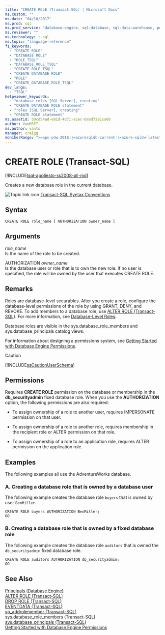 ```yaml
---
title: "CREATE ROLE (Transact-SQL) | Microsoft Docs"
ms.custom: ""
ms.date: "04/10/2017"
ms.prod: sql
ms.prod_service: "database-engine, sql-database, sql-data-warehouse, pdw"
ms.reviewer: ""
ms.technology: t-sql
ms.topic: "language-reference"
f1_keywords: 
  - "CREATE ROLE"
  - "DATABASE ROLE"
  - "ROLE_TSQL"
  - "DATABASE_ROLE_TSQL"
  - "CREATE_ROLE_TSQL"
  - "CREATE DATABASE ROLE"
  - "ROLE"
  - "CREATE_DATABASE_ROLE_TSQL"
dev_langs: 
  - "TSQL"
helpviewer_keywords: 
  - "database roles [SQL Server], creating"
  - "CREATE DATABASE ROLE statement"
  - "roles [SQL Server], creating"
  - "CREATE ROLE statement"
ms.assetid: b0cd54ad-e81d-4d71-acec-8a6d7261ca08
author: VanMSFT
ms.author: vanto
manager: craigg
monikerRange: ">=aps-pdw-2016||=azuresqldb-current||=azure-sqldw-latest||>=sql-server-2016||=sqlallproducts-allversions||>=sql-server-linux-2017||=azuresqldb-mi-current"
---
```

# CREATE ROLE (Transact-SQL)
[!INCLUDE[tsql-appliesto-ss2008-all-md](../../includes/tsql-appliesto-ss2008-all-md.md)]

  Creates a new database role in the current database.  
  
 ![Topic link icon](../../database-engine/configure-windows/media/topic-link.gif "Topic link icon") [Transact-SQL Syntax Conventions](../../t-sql/language-elements/transact-sql-syntax-conventions-transact-sql.md)  
  
## Syntax  
  
```  
CREATE ROLE role_name [ AUTHORIZATION owner_name ]  
```  
  
## Arguments  
 *role_name*  
 Is the name of the role to be created.  
  
 AUTHORIZATION *owner_name*  
 Is the database user or role that is to own the new role. If no user is specified, the role will be owned by the user that executes CREATE ROLE.  
  
## Remarks  
 Roles are database-level securables. After you create a role, configure the database-level permissions of the role by using GRANT, DENY, and REVOKE. To add members to a database role, use [ALTER ROLE &#40;Transact-SQL&#41;](../../t-sql/statements/alter-role-transact-sql.md). For more information, see [Database-Level Roles](../../relational-databases/security/authentication-access/database-level-roles.md).  
  
 Database roles are visible in the sys.database_role_members and sys.database_principals catalog views.  
  
 For information about designing a permissions system, see [Getting Started with Database Engine Permissions](../../relational-databases/security/authentication-access/getting-started-with-database-engine-permissions.md).  
  
> [!CAUTION]  
>  [!INCLUDE[ssCautionUserSchema](../../includes/sscautionuserschema-md.md)]  
  
## Permissions  
 Requires **CREATE ROLE** permission on the database or membership in the **db_securityadmin** fixed database role. When you use the **AUTHORIZATION** option, the following permissions are also required:  
  
-   To assign ownership of a role to another user, requires IMPERSONATE permission on that user.  
  
-   To assign ownership of a role to another role, requires membership in the recipient role or ALTER permission on that role.  
  
-   To assign ownership of a role to an application role, requires ALTER permission on the application role.  
  
## Examples  
The following examples all use the AdventureWorks database.   

### A. Creating a database role that is owned by a database user  
 The following example creates the database role `buyers` that is owned by user `BenMiller`.  
  
```  
CREATE ROLE buyers AUTHORIZATION BenMiller;  
GO  
```  
  
### B. Creating a database role that is owned by a fixed database role  
 The following example creates the database role `auditors` that is owned the `db_securityadmin` fixed database role.  
  
```  
CREATE ROLE auditors AUTHORIZATION db_securityadmin;  
GO  
```  
  
## See Also  
 [Principals &#40;Database Engine&#41;](../../relational-databases/security/authentication-access/principals-database-engine.md)   
 [ALTER ROLE &#40;Transact-SQL&#41;](../../t-sql/statements/alter-role-transact-sql.md)   
 [DROP ROLE &#40;Transact-SQL&#41;](../../t-sql/statements/drop-role-transact-sql.md)   
 [EVENTDATA &#40;Transact-SQL&#41;](../../t-sql/functions/eventdata-transact-sql.md)   
 [sp_addrolemember &#40;Transact-SQL&#41;](../../relational-databases/system-stored-procedures/sp-addrolemember-transact-sql.md)   
 [sys.database_role_members &#40;Transact-SQL&#41;](../../relational-databases/system-catalog-views/sys-database-role-members-transact-sql.md)   
 [sys.database_principals &#40;Transact-SQL&#41;](../../relational-databases/system-catalog-views/sys-database-principals-transact-sql.md)   
 [Getting Started with Database Engine Permissions](../../relational-databases/security/authentication-access/getting-started-with-database-engine-permissions.md)  
  
  



